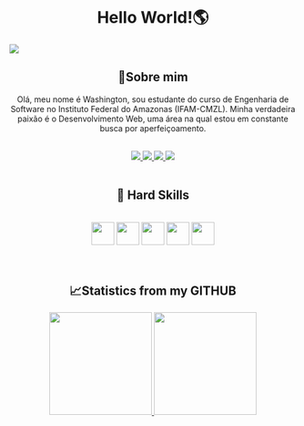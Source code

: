 <!--Head-->
<h1 align="center"> <b>Hello World!🌎</b> </h1>

<!--imagem-->
<img src="https://camo.githubusercontent.com/9e5e7795957f65ab8a2f305aaaffc4ccbbdbae2e78c66d0fe37b51c8fa6ce774/68747470733a2f2f692e696d6775722e636f6d2f34585444584f352e676966">

<!--About me-->

<h2 align="center"> 🌟Sobre mim </h2>

<p align="center"> Olá, meu nome é Washington, sou estudante do curso de Engenharia de Software no Instituto Federal do Amazonas (IFAM-CMZL). Minha verdadeira paixão é o Desenvolvimento Web, uma área na qual estou em constante busca por aperfeiçoamento. </p>

<br>

<!--Redes Sociais-->
<div align="center">
          <a href="https://www.linkedin.com/ferreiraashi/">
          <img src="https://img.shields.io/badge/LinkedIn-0077B5?style=for-the-badge&logo=linkedin&logoColor=white"/>
          </a>
          <a href="https://instagram.com/ferreiraashi?igshid=NGVhN2U2NjQ0Yg==">
          <img src="https://img.shields.io/badge/Instagram-E4405F?style=for-the-badge&logo=instagram&logoColor=white"/>
          </a>
          <a href="https://x.com/ferreiraashi?t=YTbduD_4xUsFaH12TZQdlA&s=09">
          <img src="https://img.shields.io/badge/Twitter-1DA1F2?style=for-the-badge&logo=twitter&logoColor=white"/>
          </a>
           <a href="https://open.spotify.com/user/ff7vinbqt23ass08uik508rx4?si=uxdqUvE1Rmy7isAkfbMn9g">
          <img src="https://img.shields.io/badge/Spotify-1ED760?&style=for-the-badge&logo=spotify&logoColor=white"/>
          </a>
</div>

<br>

<h2 align="center"> 🦾 Hard Skills </h2>
<br>

<div align="center">
<img src="https://cdn.jsdelivr.net/gh/devicons/devicon/icons/html5/html5-original.svg" width="40" height="40"/> <img src="https://cdn.jsdelivr.net/gh/devicons/devicon/icons/css3/css3-original.svg" width="40" heigth="40"/>
<img src="https://cdn.jsdelivr.net/gh/devicons/devicon/icons/javascript/javascript-original.svg" width="40" heigth="40"/> <img src="https://cdn.jsdelivr.net/gh/devicons/devicon/icons/react/react-original.svg" width="40" heigth="40"/> <img src="https://cdn.jsdelivr.net/gh/devicons/devicon/icons/git/git-original.svg" width="40" heigth="40"/>
</div>

<br>
<br>

<h2 align="center"> 📈Statistics from my GITHUB </h2>
<div align="center">
<a href="https://github.com/ferreiraashi">
<img loading="lazy" height="180em" src="https://github-readme-stats.vercel.app/api?username=ferreiraashi&show_icons=true&theme=radical"/>
<img loading="lazy" height="180em" src="https://github-readme-stats.vercel.app/api/top-langs/?username=ferreiraashi&layout=compact&langs_count=7&theme=radical"/>
</div>
